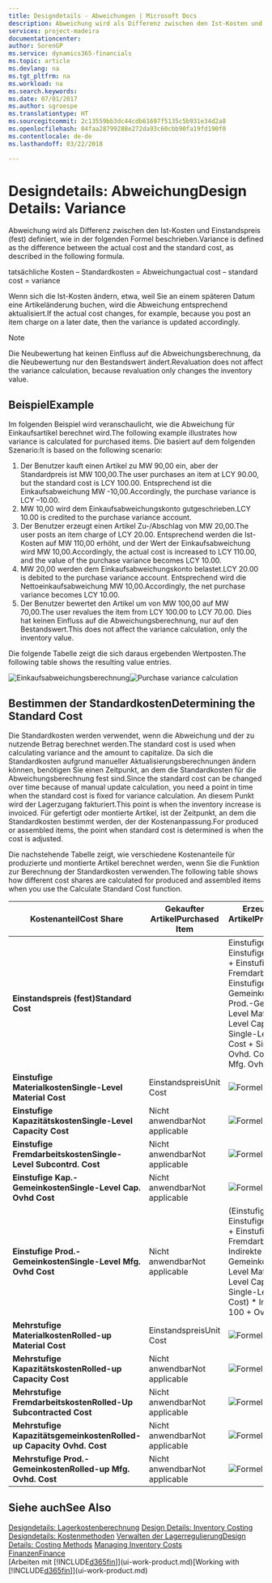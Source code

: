 ```yaml
---
title: Designdetails - Abweichungen | Microsoft Docs
description: Abweichung wird als Differenz zwischen den Ist-Kosten und Einstandspreis (fest) definiert, wie in der folgenden Formel beschrieben.
services: project-madeira
documentationcenter: 
author: SorenGP
ms.service: dynamics365-financials
ms.topic: article
ms.devlang: na
ms.tgt_pltfrm: na
ms.workload: na
ms.search.keywords: 
ms.date: 07/01/2017
ms.author: sgroespe
ms.translationtype: HT
ms.sourcegitcommit: 2c13559bb3dc44cdb61697f5135c5b931e34d2a8
ms.openlocfilehash: 04faa28799288e272da93c60cbb90fa19fd190f0
ms.contentlocale: de-de
ms.lasthandoff: 03/22/2018

---
```

# <a name="design-details-variance"></a><span data-ttu-id="ab95b-103">Designdetails: Abweichung</span><span class="sxs-lookup"><span data-stu-id="ab95b-103">Design Details: Variance</span></span>
<span data-ttu-id="ab95b-104">Abweichung wird als Differenz zwischen den Ist-Kosten und Einstandspreis (fest) definiert, wie in der folgenden Formel beschrieben.</span><span class="sxs-lookup"><span data-stu-id="ab95b-104">Variance is defined as the difference between the actual cost and the standard cost, as described in the following formula.</span></span>  

 <span data-ttu-id="ab95b-105">tatsächliche Kosten – Standardkosten = Abweichung</span><span class="sxs-lookup"><span data-stu-id="ab95b-105">actual cost – standard cost = variance</span></span>  

 <span data-ttu-id="ab95b-106">Wenn sich die Ist-Kosten ändern, etwa, weil Sie an einem späteren Datum eine Artikeländerung buchen, wird die Abweichung entsprechend aktualisiert.</span><span class="sxs-lookup"><span data-stu-id="ab95b-106">If the actual cost changes, for example, because you post an item charge on a later date, then the variance is updated accordingly.</span></span>  

> [!NOTE]  
>  <span data-ttu-id="ab95b-107">Die Neubewertung hat keinen Einfluss auf die Abweichungsberechnung, da die Neubewertung nur den Bestandswert ändert.</span><span class="sxs-lookup"><span data-stu-id="ab95b-107">Revaluation does not affect the variance calculation, because revaluation only changes the inventory value.</span></span>  

## <a name="example"></a><span data-ttu-id="ab95b-108">Beispiel</span><span class="sxs-lookup"><span data-stu-id="ab95b-108">Example</span></span>  
 <span data-ttu-id="ab95b-109">Im folgenden Beispiel wird veranschaulicht, wie die Abweichung für Einkaufsartikel berechnet wird.</span><span class="sxs-lookup"><span data-stu-id="ab95b-109">The following example illustrates how variance is calculated for purchased items.</span></span> <span data-ttu-id="ab95b-110">Die basiert auf dem folgenden Szenario:</span><span class="sxs-lookup"><span data-stu-id="ab95b-110">It is based on the following scenario:</span></span>  

1.  <span data-ttu-id="ab95b-111">Der Benutzer kauft einen Artikel zu MW 90,00 ein, aber der Standardpreis ist MW 100,00.</span><span class="sxs-lookup"><span data-stu-id="ab95b-111">The user purchases an item at LCY 90.00, but the standard cost is LCY 100.00.</span></span> <span data-ttu-id="ab95b-112">Entsprechend ist die Einkaufsabweichung MW -10,00.</span><span class="sxs-lookup"><span data-stu-id="ab95b-112">Accordingly, the purchase variance is LCY –10.00.</span></span>  
2.  <span data-ttu-id="ab95b-113">MW 10,00 wird dem Einkaufsabweichungskonto gutgeschrieben.</span><span class="sxs-lookup"><span data-stu-id="ab95b-113">LCY 10.00 is credited to the purchase variance account.</span></span>  
3.  <span data-ttu-id="ab95b-114">Der Benutzer erzeugt einen Artikel Zu-/Abschlag von MW 20,00.</span><span class="sxs-lookup"><span data-stu-id="ab95b-114">The user posts an item charge of LCY 20.00.</span></span> <span data-ttu-id="ab95b-115">Entsprechend werden die Ist-Kosten auf MW 110,00 erhöht, und der Wert der Einkaufsabweichung wird MW 10,00.</span><span class="sxs-lookup"><span data-stu-id="ab95b-115">Accordingly, the actual cost is increased to LCY 110.00, and the value of the purchase variance becomes LCY 10.00.</span></span>  
4.  <span data-ttu-id="ab95b-116">MW 20,00 werden dem Einkaufsabweichungskonto belastet.</span><span class="sxs-lookup"><span data-stu-id="ab95b-116">LCY 20.00 is debited to the purchase variance account.</span></span> <span data-ttu-id="ab95b-117">Entsprechend wird die Nettoeinkaufsabweichung MW 10,00.</span><span class="sxs-lookup"><span data-stu-id="ab95b-117">Accordingly, the net purchase variance becomes LCY 10.00.</span></span>  
5.  <span data-ttu-id="ab95b-118">Der Benutzer bewertet den Artikel um von MW 100,00 auf MW 70,00.</span><span class="sxs-lookup"><span data-stu-id="ab95b-118">The user revalues the item from LCY 100.00 to LCY 70.00.</span></span> <span data-ttu-id="ab95b-119">Dies hat keinen Einfluss auf die Abweichungsberechnung, nur auf den Bestandswert.</span><span class="sxs-lookup"><span data-stu-id="ab95b-119">This does not affect the variance calculation, only the inventory value.</span></span>  

 <span data-ttu-id="ab95b-120">Die folgende Tabelle zeigt die sich daraus ergebenden Wertposten.</span><span class="sxs-lookup"><span data-stu-id="ab95b-120">The following table shows the resulting value entries.</span></span>  

 <span data-ttu-id="ab95b-121">![Einkaufsabweichungsberechnung](media/design_details_inventory_costing_11_purchase_variance.png "design_details_inventory_costing_11_purchase_variance")</span><span class="sxs-lookup"><span data-stu-id="ab95b-121">![Purchase variance calculation](media/design_details_inventory_costing_11_purchase_variance.png "design_details_inventory_costing_11_purchase_variance")</span></span>  

## <a name="determining-the-standard-cost"></a><span data-ttu-id="ab95b-122">Bestimmen der Standardkosten</span><span class="sxs-lookup"><span data-stu-id="ab95b-122">Determining the Standard Cost</span></span>  
 <span data-ttu-id="ab95b-123">Die Standardkosten werden verwendet, wenn die Abweichung und der zu nutzende Betrag berechnet werden.</span><span class="sxs-lookup"><span data-stu-id="ab95b-123">The standard cost is used when calculating variance and the amount to capitalize.</span></span> <span data-ttu-id="ab95b-124">Da sich die Standardkosten aufgrund manueller Aktualisierungsberechnungen ändern können, benötigen Sie einen Zeitpunkt, an dem die Standardkosten für die Abweichungsberechnung fest sind.</span><span class="sxs-lookup"><span data-stu-id="ab95b-124">Since the standard cost can be changed over time because of manual update calculation, you need a point in time when the standard cost is fixed for variance calculation.</span></span> <span data-ttu-id="ab95b-125">An diesem Punkt wird der Lagerzugang fakturiert.</span><span class="sxs-lookup"><span data-stu-id="ab95b-125">This point is when the inventory increase is invoiced.</span></span> <span data-ttu-id="ab95b-126">Für gefertigt oder montierte Artikel, ist der Zeitpunkt, an dem die Standardkosten bestimmt werden, der der Kostenanpassung.</span><span class="sxs-lookup"><span data-stu-id="ab95b-126">For produced or assembled items, the point when standard cost is determined is when the cost is adjusted.</span></span>  

 <span data-ttu-id="ab95b-127">Die nachstehende Tabelle zeigt, wie verschiedene Kostenanteile für produzierte und montierte Artikel berechnet werden, wenn Sie die Funktion zur Berechnung der Standardkosten verwenden.</span><span class="sxs-lookup"><span data-stu-id="ab95b-127">The following table shows how different cost shares are calculated for produced and assembled items when you use the Calculate Standard Cost function.</span></span>  

|<span data-ttu-id="ab95b-128">Kostenanteil</span><span class="sxs-lookup"><span data-stu-id="ab95b-128">Cost Share</span></span>|<span data-ttu-id="ab95b-129">Gekaufter Artikel</span><span class="sxs-lookup"><span data-stu-id="ab95b-129">Purchased Item</span></span>|<span data-ttu-id="ab95b-130">Erzeugter/Montierter Artikel</span><span class="sxs-lookup"><span data-stu-id="ab95b-130">Produced/Assembled Item</span></span>|  
|----------------|--------------------|------------------------------|  
|<span data-ttu-id="ab95b-131">**Einstandspreis (fest)**</span><span class="sxs-lookup"><span data-stu-id="ab95b-131">**Standard Cost**</span></span>||<span data-ttu-id="ab95b-132">Einstufige Materialkosten + Einstufige Kapazitätskosten + Einstufige Fremdarbeitskosten + Einstufige Kap.-Gemeinkosten + Einstufige Prod.-Gemeinkosten</span><span class="sxs-lookup"><span data-stu-id="ab95b-132">Single-Level Material Cost + Single-Level Capacity Cost + Single-Level Subcontrd. Cost + Single-Level Cap. Ovhd. Cost + Single-Level Mfg. Ovhd. Cost</span></span>|  
|<span data-ttu-id="ab95b-133">**Einstufige Materialkosten**</span><span class="sxs-lookup"><span data-stu-id="ab95b-133">**Single-Level Material Cost**</span></span>|<span data-ttu-id="ab95b-134">Einstandspreis</span><span class="sxs-lookup"><span data-stu-id="ab95b-134">Unit Cost</span></span>|<span data-ttu-id="ab95b-135">![Formel 1](media/design_details_inventory_costing_11_equation_1.png "design_details_inventory_costing_11_equation_1")</span><span class="sxs-lookup"><span data-stu-id="ab95b-135">![Equation 1](media/design_details_inventory_costing_11_equation_1.png "design_details_inventory_costing_11_equation_1")</span></span>|  
|<span data-ttu-id="ab95b-136">**Einstufige Kapazitätskosten**</span><span class="sxs-lookup"><span data-stu-id="ab95b-136">**Single-Level Capacity Cost**</span></span>|<span data-ttu-id="ab95b-137">Nicht anwendbar</span><span class="sxs-lookup"><span data-stu-id="ab95b-137">Not applicable</span></span>|<span data-ttu-id="ab95b-138">![Formel 2](media/design_details_inventory_costing_11_equation_2.png "design_details_inventory_costing_11_equation_2")</span><span class="sxs-lookup"><span data-stu-id="ab95b-138">![Equation 2](media/design_details_inventory_costing_11_equation_2.png "design_details_inventory_costing_11_equation_2")</span></span>|  
|<span data-ttu-id="ab95b-139">**Einstufige Fremdarbeitskosten**</span><span class="sxs-lookup"><span data-stu-id="ab95b-139">**Single-Level Subcontrd. Cost**</span></span>|<span data-ttu-id="ab95b-140">Nicht anwendbar</span><span class="sxs-lookup"><span data-stu-id="ab95b-140">Not applicable</span></span>|<span data-ttu-id="ab95b-141">![Formel 3](media/design_details_inventory_costing_11_equation_3.png "design_details_inventory_costing_11_equation_3")</span><span class="sxs-lookup"><span data-stu-id="ab95b-141">![Equation 3](media/design_details_inventory_costing_11_equation_3.png "design_details_inventory_costing_11_equation_3")</span></span>|  
|<span data-ttu-id="ab95b-142">**Einstufige Kap.-Gemeinkosten**</span><span class="sxs-lookup"><span data-stu-id="ab95b-142">**Single-Level Cap. Ovhd Cost**</span></span>|<span data-ttu-id="ab95b-143">Nicht anwendbar</span><span class="sxs-lookup"><span data-stu-id="ab95b-143">Not applicable</span></span>|<span data-ttu-id="ab95b-144">![Formel 4](media/design_details_inventory_costing_11_equation_4.png "design_details_inventory_costing_11_equation_4")</span><span class="sxs-lookup"><span data-stu-id="ab95b-144">![Equation 4](media/design_details_inventory_costing_11_equation_4.png "design_details_inventory_costing_11_equation_4")</span></span>|  
|<span data-ttu-id="ab95b-145">**Einstufige Prod.-Gemeinkosten**</span><span class="sxs-lookup"><span data-stu-id="ab95b-145">**Single-Level Mfg. Ovhd Cost**</span></span>|<span data-ttu-id="ab95b-146">Nicht anwendbar</span><span class="sxs-lookup"><span data-stu-id="ab95b-146">Not applicable</span></span>|<span data-ttu-id="ab95b-147">(Einstufige Materialkosten + Einstufige Kapazitätskosten + Einstufige Fremdarbeitskosten) \* Indirekte Kosten %/100 + Gemeinkostensatz</span><span class="sxs-lookup"><span data-stu-id="ab95b-147">(Single-Level Material Cost + Single-Level Capacity Cost + Single-Level Subcontrd. Cost) \* Indirect Cost % / 100 + Overhead Rate</span></span>|  
|<span data-ttu-id="ab95b-148">**Mehrstufige Materialkosten**</span><span class="sxs-lookup"><span data-stu-id="ab95b-148">**Rolled-up Material Cost**</span></span>|<span data-ttu-id="ab95b-149">Einstandspreis</span><span class="sxs-lookup"><span data-stu-id="ab95b-149">Unit Cost</span></span>|<span data-ttu-id="ab95b-150">![Formel 5](media/design_details_inventory_costing_11_equation_5.png "design_details_inventory_costing_11_equation_5")</span><span class="sxs-lookup"><span data-stu-id="ab95b-150">![Equation 5](media/design_details_inventory_costing_11_equation_5.png "design_details_inventory_costing_11_equation_5")</span></span>|  
|<span data-ttu-id="ab95b-151">**Mehrstufige Kapazitätskosten**</span><span class="sxs-lookup"><span data-stu-id="ab95b-151">**Rolled-up Capacity Cost**</span></span>|<span data-ttu-id="ab95b-152">Nicht anwendbar</span><span class="sxs-lookup"><span data-stu-id="ab95b-152">Not applicable</span></span>|<span data-ttu-id="ab95b-153">![Formel 6](media/design_details_inventory_costing_11_equation_6.png "design_details_inventory_costing_11_equation_6")</span><span class="sxs-lookup"><span data-stu-id="ab95b-153">![Equation 6](media/design_details_inventory_costing_11_equation_6.png "design_details_inventory_costing_11_equation_6")</span></span>|  
|<span data-ttu-id="ab95b-154">**Mehrstufige Fremdarbeitskosten**</span><span class="sxs-lookup"><span data-stu-id="ab95b-154">**Rolled-Up Subcontracted Cost**</span></span>|<span data-ttu-id="ab95b-155">Nicht anwendbar</span><span class="sxs-lookup"><span data-stu-id="ab95b-155">Not applicable</span></span>|<span data-ttu-id="ab95b-156">![Formel 7](media/design_details_inventory_costing_11_equation_7.png "design_details_inventory_costing_11_equation_7")</span><span class="sxs-lookup"><span data-stu-id="ab95b-156">![Equation 7](media/design_details_inventory_costing_11_equation_7.png "design_details_inventory_costing_11_equation_7")</span></span>|  
|<span data-ttu-id="ab95b-157">**Mehrstufige Kapazitätsgemeinkosten**</span><span class="sxs-lookup"><span data-stu-id="ab95b-157">**Rolled-up Capacity Ovhd. Cost**</span></span>|<span data-ttu-id="ab95b-158">Nicht anwendbar</span><span class="sxs-lookup"><span data-stu-id="ab95b-158">Not applicable</span></span>|<span data-ttu-id="ab95b-159">![Formel 8](media/design_details_inventory_costing_11_equation_8.png "design_details_inventory_costing_11_equation_8")</span><span class="sxs-lookup"><span data-stu-id="ab95b-159">![Equation 8](media/design_details_inventory_costing_11_equation_8.png "design_details_inventory_costing_11_equation_8")</span></span>|  
|<span data-ttu-id="ab95b-160">**Mehrstufige Prod.-Gemeinkosten**</span><span class="sxs-lookup"><span data-stu-id="ab95b-160">**Rolled-up Mfg. Ovhd. Cost**</span></span>|<span data-ttu-id="ab95b-161">Nicht anwendbar</span><span class="sxs-lookup"><span data-stu-id="ab95b-161">Not applicable</span></span>|<span data-ttu-id="ab95b-162">![Formel 9](media/design_details_inventory_costing_11_equation_9.png "design_details_inventory_costing_11_equation_9")</span><span class="sxs-lookup"><span data-stu-id="ab95b-162">![Equation 9](media/design_details_inventory_costing_11_equation_9.png "design_details_inventory_costing_11_equation_9")</span></span>|  

## <a name="see-also"></a><span data-ttu-id="ab95b-163">Siehe auch</span><span class="sxs-lookup"><span data-stu-id="ab95b-163">See Also</span></span>  
 <span data-ttu-id="ab95b-164">[Designdetails: Lagerkostenberechnung](design-details-inventory-costing.md) </span><span class="sxs-lookup"><span data-stu-id="ab95b-164">[Design Details: Inventory Costing](design-details-inventory-costing.md) </span></span>  
 <span data-ttu-id="ab95b-165">[Designdetails: Kostenmethoden](design-details-costing-methods.md) [Verwalten der Lagerregulierung](finance-manage-inventory-costs.md)</span><span class="sxs-lookup"><span data-stu-id="ab95b-165">[Design Details: Costing Methods](design-details-costing-methods.md) [Managing Inventory Costs](finance-manage-inventory-costs.md)</span></span>  
 [<span data-ttu-id="ab95b-166">Finanzen</span><span class="sxs-lookup"><span data-stu-id="ab95b-166">Finance</span></span>](finance.md)  
 <span data-ttu-id="ab95b-167">[Arbeiten mit [!INCLUDE[d365fin](includes/d365fin_md.md)]](ui-work-product.md)</span><span class="sxs-lookup"><span data-stu-id="ab95b-167">[Working with [!INCLUDE[d365fin](includes/d365fin_md.md)]](ui-work-product.md)</span></span>

